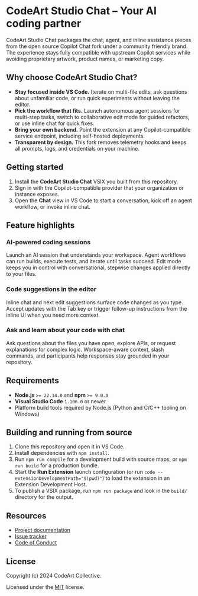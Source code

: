 # CodeArt Studio Chat – Your AI coding partner

CodeArt Studio Chat packages the chat, agent, and inline assistance pieces from the open source Copilot Chat fork under a community friendly brand. The experience stays fully compatible with upstream Copilot services while avoiding proprietary artwork, product names, or marketing copy.

## Why choose CodeArt Studio Chat?

- **Stay focused inside VS Code.** Iterate on multi-file edits, ask questions about unfamiliar code, or run quick experiments without leaving the editor.
- **Pick the workflow that fits.** Launch autonomous agent sessions for multi-step tasks, switch to collaborative edit mode for guided refactors, or use inline chat for quick fixes.
- **Bring your own backend.** Point the extension at any Copilot-compatible service endpoint, including self-hosted deployments.
- **Transparent by design.** This fork removes telemetry hooks and keeps all prompts, logs, and credentials on your machine.

## Getting started

1. Install the **CodeArt Studio Chat** VSIX you built from this repository.
2. Sign in with the Copilot-compatible provider that your organization or instance exposes.
3. Open the **Chat** view in VS Code to start a conversation, kick off an agent workflow, or invoke inline chat.

## Feature highlights

### AI-powered coding sessions

Launch an AI session that understands your workspace. Agent workflows can run builds, execute tests, and iterate until tasks succeed. Edit mode keeps you in control with conversational, stepwise changes applied directly to your files.

### Code suggestions in the editor

Inline chat and next edit suggestions surface code changes as you type. Accept updates with the Tab key or trigger follow-up instructions from the inline UI when you need more context.

### Ask and learn about your code with chat

Ask questions about the files you have open, explore APIs, or request explanations for complex logic. Workspace-aware context, slash commands, and participants help responses stay grounded in your repository.

## Requirements

- **Node.js** `>= 22.14.0` and **npm** `>= 9.0.0`
- **Visual Studio Code** `1.106.0` or newer
- Platform build tools required by Node.js (Python and C/C++ tooling on Windows)

## Building and running from source

1. Clone this repository and open it in VS Code.
2. Install dependencies with `npm install`.
3. Run `npm run compile` for a development build with source maps, or `npm run build` for a production bundle.
4. Start the **Run Extension** launch configuration (or run `code --extensionDevelopmentPath="$(pwd)"`) to load the extension in an Extension Development Host.
5. To publish a VSIX package, run `npm run package` and look in the `build/` directory for the output.

## Resources

- [Project documentation](docs/README.md)
- [Issue tracker](https://github.com/codeart-ai/codeart-copilot-chat/issues)
- [Code of Conduct](CODE_OF_CONDUCT.md)

## License

Copyright (c) 2024 CodeArt Collective.

Licensed under the [MIT](LICENSE.txt) license.

